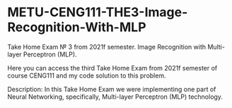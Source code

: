 # METU-CENG111-THE3-Image-Recognition-With-MLP
Take Home Exam № 3 from 2021f semester. Image Recognition with Multi-layer Perceptron (MLP).

Here you can access the third Take Home Exam from 2021f semester of course CENG111 and my code solution to this problem.

Description: In this Take Home Exam we were implementing one part of Neural Networking, specifically, Multi-layer Perceptron (MLP) technology.
